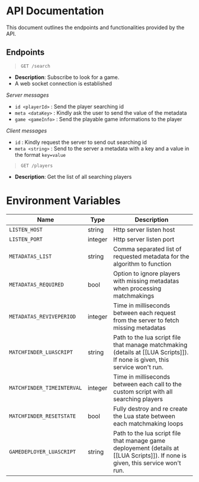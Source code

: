
# API Documentation

This document outlines the endpoints and functionalities provided by the API.

## Endpoints

> `GET /search`
- **Description**: Subscribe to look for a game.
- A web socket connection is established

*Server messages*
- `id <playerId>` : Send the player searching id
- `meta <dataKey>` : Kindly ask the user to send the value of the metadata
- `game <gameInfo>` : Send the playable game informations to the player

*Client messages*
- `id` : Kindly request the server to send out searching id
- `meta <string>` : Send to the server a metadata with a key and a value in the format `key=value`

> `GET /players`
- **Description**: Get the list of all searching players

# Environment Variables

| Name | Type | Description |
| ---- | ---- | ---- |
| `LISTEN_HOST` | string | Http server listen host |
| `LISTEN_PORT` | integer | Http server listen port |
| `METADATAS_LIST` | string | Comma separated list of requested metadata for the algorithm to function |
| `METADATAS_REQUIRED` | bool | Option to ignore players with missing metadatas when processing matchmakings |
| `METADATAS_REVIVEPERIOD` | integer | Time in milliseconds between each request from the server to fetch missing metadatas |
| `MATCHFINDER_LUASCRIPT` | string | Path to the lua script file that manage matchmaking (details at [[LUA Scripts]]). If none is given, this service won't run. |
| `MATCHFINDER_TIMEINTERVAL` | integer | Time in milliseconds between each call to the custom script with all searching players |
| `MATCHFINDER_RESETSTATE` | bool | Fully destroy and re create the Lua state between each matchmaking loops |
| `GAMEDEPLOYER_LUASCRIPT` | string | Path to the lua script file that manage game deployement (details at [[LUA Scripts]]). If none is given, this service won't run. |
